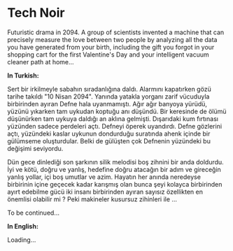 # Tech Noir

Futuristic drama in 2094. A group of scientists invented a machine that can precisely measure the love between two people by analyzing all the data you have generated from your birth, including the gift you forgot in your shopping cart for the first Valentine's Day and your intelligent vacuum cleaner path at home...

**In Turkish:**

Sert bir irkilmeyle sabahın sıradanlığına daldı. Alarmını kapatırken gözü tarihe takıldı "10 Nisan 2094". Yanında yatakla yorganı zarif vücuduyla birbirinden ayıran Defne hala uyanmamıştı. Ağır ağır banyoya yürüdü, yüzünü yıkarken tam uykudan koptuğu anı düşündü. Bir keresinde de ölümü düşünürken tam uykuya daldığı an aklına gelmişti. Dışarıdaki kum fırtınası yüzünden sadece perdeleri açtı. Defneyi öperek uyandırdı. Defne gözlerini açtı, yüzündeki kaslar uykunun dondurduğu suratında ahenk içinde bir gülümseme oluşturdular. Belki de gülüşten çok Defnenin yüzündeki bu değişimi seviyordu.

Dün gece dinlediği son şarkının silik melodisi boş zihnini bir anda doldurdu. İyi ve kötü,  doğru ve yanlış, hedefine doğru atacağın bir adım ve gireceğin yanlış yollar, içi boş umutlar ve azim. Hayatın her anında neredeyse birbirinin içine geçecek kadar karışmış olan bunca şeyi kolayca birbirinden ayırt edebilme gücü iki insanı birbirinden ayıran sayısız özellikten en önemlisi olabilir  mi ? Peki makineler kusursuz zihinleri ile  ... 

To be continued...

**In English:**

Loading...